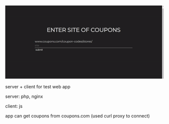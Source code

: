 ![some demo](../presentation.gif)

server + client for test web app

server: php, nginx

client: js

app can get coupons from coupons.com
(used curl proxy to connect)

